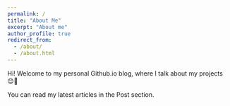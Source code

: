 ```yaml
---
permalink: /
title: "About Me"
excerpt: "About me"
author_profile: true
redirect_from:
  - /about/
  - /about.html
---
```


Hi! Welcome to my personal Github.io blog, where I talk about my projects 😊🎉

You can read my latest articles in the Post section.
